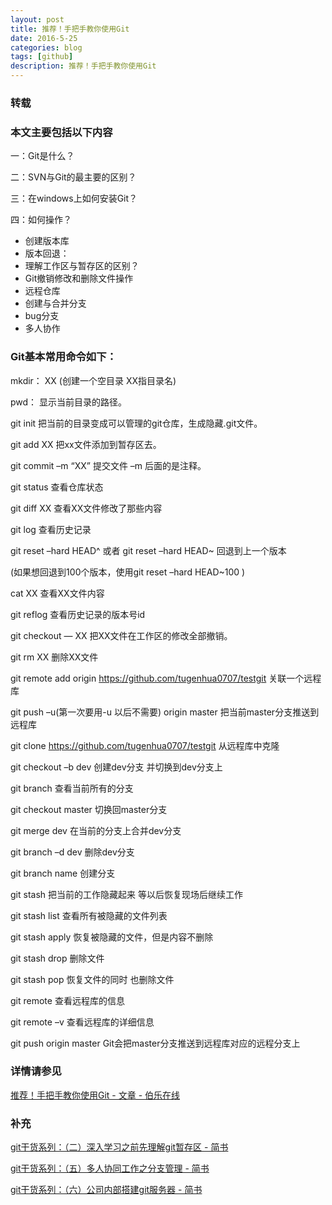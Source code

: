 ```yaml
---
layout: post
title: 推荐！手把手教你使用Git
date: 2016-5-25
categories: blog
tags: [github]
description: 推荐！手把手教你使用Git
---
```


### 转载  

### 本文主要包括以下内容


一：Git是什么？    

二：SVN与Git的最主要的区别？              

三：在windows上如何安装Git？              

四：如何操作？  

- 创建版本库      
- 版本回退：     
- 理解工作区与暂存区的区别？    
- Git撤销修改和删除文件操作         
- 远程仓库       
- 创建与合并分支       
- bug分支          
- 多人协作              


### Git基本常用命令如下：          

   mkdir：         XX (创建一个空目录 XX指目录名)

   pwd：          显示当前目录的路径。

   git init          把当前的目录变成可以管理的git仓库，生成隐藏.git文件。

   git add XX       把xx文件添加到暂存区去。

   git commit –m “XX”  提交文件 –m 后面的是注释。

   git status        查看仓库状态

   git diff  XX      查看XX文件修改了那些内容

   git log          查看历史记录

   git reset  –hard HEAD^ 或者 git reset  –hard HEAD~ 回退到上一个版本

   (如果想回退到100个版本，使用git reset –hard HEAD~100 )

   cat XX         查看XX文件内容

   git reflog       查看历史记录的版本号id

   git checkout — XX  把XX文件在工作区的修改全部撤销。

   git rm XX          删除XX文件

   git remote add origin https://github.com/tugenhua0707/testgit 关联一个远程库

   git push –u(第一次要用-u 以后不需要) origin master 把当前master分支推送到远程库

   git clone https://github.com/tugenhua0707/testgit  从远程库中克隆

   git checkout –b dev  创建dev分支 并切换到dev分支上

   git branch  查看当前所有的分支

   git checkout master 切换回master分支

   git merge dev    在当前的分支上合并dev分支

   git branch –d dev 删除dev分支

   git branch name  创建分支

   git stash 把当前的工作隐藏起来 等以后恢复现场后继续工作

   git stash list 查看所有被隐藏的文件列表

   git stash apply 恢复被隐藏的文件，但是内容不删除

   git stash drop 删除文件

   git stash pop 恢复文件的同时 也删除文件

   git remote 查看远程库的信息

   git remote –v 查看远程库的详细信息

   git push origin master  Git会把master分支推送到远程库对应的远程分支上



### 详情请参见 

[推荐！手把手教你使用Git - 文章 - 伯乐在线](http://blog.jobbole.com/78960/)


### 补充 

[git干货系列：（二）深入学习之前先理解git暂存区 - 简书](http://www.jianshu.com/p/4416c3c61dba)

[git干货系列：（五）多人协同工作之分支管理 - 简书](http://www.jianshu.com/p/e7ddad179c9d)

[git干货系列：（六）公司内部搭建git服务器 - 简书](http://www.jianshu.com/p/ee8c379ef888)

